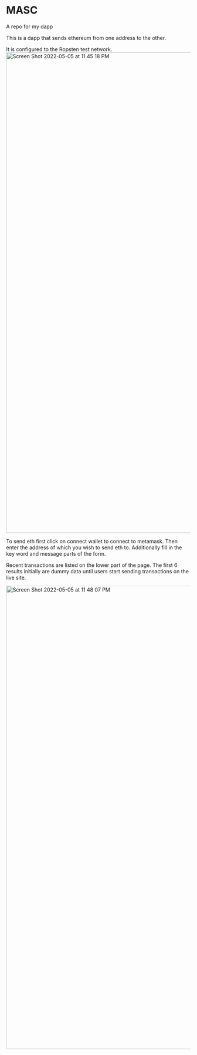 # MASC
A repo for my dapp


This is a dapp that sends ethereum from one address to the other.

It is configured to the Ropsten test network.
<img width="1309" alt="Screen Shot 2022-05-05 at 11 45 18 PM" src="https://user-images.githubusercontent.com/47164883/167068656-ba20d792-f6ae-4a9c-bfb2-9d7f1bc80340.png">


To send eth first click on connect wallet to connect to metamask.  Then enter the address of which you wish to send eth to.  Additionally fill in the key word and message parts of the form.

Recent transactions are listed on the lower part of the page.  The first 6 results initially are dummy data until users start sending transactions on the live site.

<img width="1262" alt="Screen Shot 2022-05-05 at 11 48 07 PM" src="https://user-images.githubusercontent.com/47164883/167068936-58f3ebeb-b7f1-42e8-bef6-2d49f9612d7e.png">
